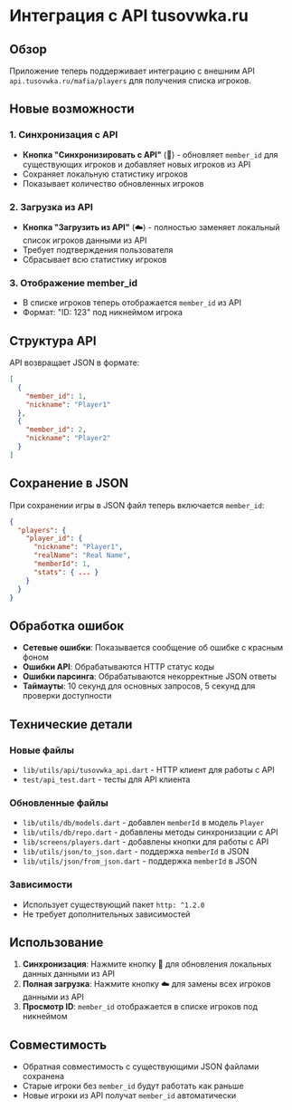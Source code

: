 # Интеграция с API tusovwka.ru

## Обзор

Приложение теперь поддерживает интеграцию с внешним API `api.tusovwka.ru/mafia/players` для получения списка игроков.

## Новые возможности

### 1. Синхронизация с API
- **Кнопка "Синхронизировать с API"** (🔄) - обновляет `member_id` для существующих игроков и добавляет новых игроков из API
- Сохраняет локальную статистику игроков
- Показывает количество обновленных игроков

### 2. Загрузка из API
- **Кнопка "Загрузить из API"** (☁️) - полностью заменяет локальный список игроков данными из API
- Требует подтверждения пользователя
- Сбрасывает всю статистику игроков

### 3. Отображение member_id
- В списке игроков теперь отображается `member_id` из API
- Формат: "ID: 123" под никнеймом игрока

## Структура API

API возвращает JSON в формате:
```json
[
  {
    "member_id": 1,
    "nickname": "Player1"
  },
  {
    "member_id": 2,
    "nickname": "Player2"
  }
]
```

## Сохранение в JSON

При сохранении игры в JSON файл теперь включается `member_id`:
```json
{
  "players": {
    "player_id": {
      "nickname": "Player1",
      "realName": "Real Name",
      "memberId": 1,
      "stats": { ... }
    }
  }
}
```

## Обработка ошибок

- **Сетевые ошибки**: Показывается сообщение об ошибке с красным фоном
- **Ошибки API**: Обрабатываются HTTP статус коды
- **Ошибки парсинга**: Обрабатываются некорректные JSON ответы
- **Таймауты**: 10 секунд для основных запросов, 5 секунд для проверки доступности

## Технические детали

### Новые файлы
- `lib/utils/api/tusovwka_api.dart` - HTTP клиент для работы с API
- `test/api_test.dart` - тесты для API клиента

### Обновленные файлы
- `lib/utils/db/models.dart` - добавлен `memberId` в модель `Player`
- `lib/utils/db/repo.dart` - добавлены методы синхронизации с API
- `lib/screens/players.dart` - добавлены кнопки для работы с API
- `lib/utils/json/to_json.dart` - поддержка `memberId` в JSON
- `lib/utils/json/from_json.dart` - поддержка `memberId` в JSON

### Зависимости
- Использует существующий пакет `http: ^1.2.0`
- Не требует дополнительных зависимостей

## Использование

1. **Синхронизация**: Нажмите кнопку 🔄 для обновления локальных данных данными из API
2. **Полная загрузка**: Нажмите кнопку ☁️ для замены всех игроков данными из API
3. **Просмотр ID**: `member_id` отображается в списке игроков под никнеймом

## Совместимость

- Обратная совместимость с существующими JSON файлами сохранена
- Старые игроки без `member_id` будут работать как раньше
- Новые игроки из API получат `member_id` автоматически
